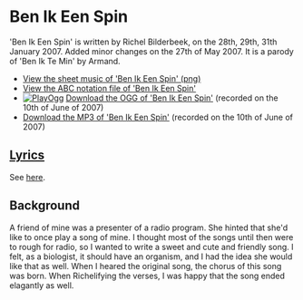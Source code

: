 # Ben Ik Een Spin

'Ben Ik Een Spin' is written by Richel Bilderbeek, on the 28th, 29th, 31th January 2007.
Added minor changes on the 27th of May 2007. It is a parody of
'Ben Ik Te Min' by Armand.

- [View the sheet music of 'Ben Ik Een Spin' (png)](49_ben_ik_een_spin.png)
- [View the ABC notation file of 'Ben Ik Een Spin'](49_ben_ik_een_spin.abc)
- [![PlayOgg](http://static.fsf.org/playogg/Play_ogg_80x15.png "I support PlayOgg!")](http://playogg.org)
  [Download the OGG of 'Ben Ik Een Spin'](http://www.richelbilderbeek.nl/CD07_BenIkEenSpin20070610.ogg)
  (recorded on the 10th of June of 2007)
- [Download the MP3 of 'Ben Ik Een Spin'](http://www.richelbilderbeek.nl/CD07_BenIkEenSpin20070610.mp3)
  (recorded on the 10th of June of 2007)

## [Lyrics](49_ben_ik_een_spin.txt)

See [here](49_ben_ik_een_spin.txt).

## Background

A friend of mine was a presenter of a radio program. She hinted
that she'd like to once play a song of mine. I thought most of
the songs until then were to rough for radio, so I wanted to
write a sweet and cute and friendly song. I felt, as a biologist,
it should have an organism, and I had the idea she would like that
as well. When I heared the original song, the chorus of this song was
born. When Richelifying the verses, I was happy that the song ended
elagantly as well.
